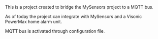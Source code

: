 This is a project created to bridge the MySensors project to a MQTT bus.

As of today the project can integrate with MySensors and a Visonic PowerMax home alarm unit.

MQTT bus is activated through configuration file.
